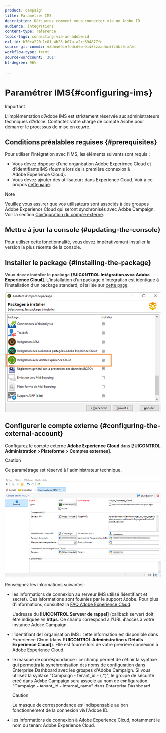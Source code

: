 ```yaml
---
product: campaign
title: Paramétrer IMS
description: Découvrez comment vous connecter via un Adobe ID
audience: integrations
content-type: reference
topic-tags: connecting-via-an-adobe-id
exl-id: b70ca220-1c81-4b23-b07a-a2cd694877fe
source-git-commit: 98d646919fedc66ee9145522ad0c5f15b25dbf2e
workflow-type: tm+mt
source-wordcount: '361'
ht-degree: 96%

---
```


# Paramétrer IMS{#configuring-ims}

>[!IMPORTANT]
>
>L’implémentation d’Adobe IMS est strictement réservée aux administrateurs techniques d’Adobe. Contactez votre chargé de compte Adobe pour démarrer le processus de mise en œuvre.

## Conditions préalables requises {#prerequisites}

Pour utiliser l&#39;intégration avec l&#39;IMS, les éléments suivants sont requis :

* Vous devez disposer d’une organisation Adobe Experience Cloud et d’identifiants IMS (fournis lors de la première connexion à Adobe Experience Cloud).
* Vous devez ajouter des utilisateurs dans Experience Cloud. Voir à ce propos [cette page](https://experienceleague.adobe.com/docs/core-services/interface/manage-users-and-products/admin-getting-started.html).

>[!NOTE]
>
>Veuillez vous assurer que vos utilisateurs sont associés à des groupes Adobe Experience Cloud qui seront synchronisés avec Adobe Campaign. Voir la section [Configuration du compte externe](#configuring-the-external-account).

## Mettre à jour la console {#updating-the-console}

Pour utiliser cette fonctionnalité, vous devez impérativement installer la version la plus récente de la console.

## Installer le package {#installing-the-package}

Vous devez installer le package **[!UICONTROL Intégration avec Adobe Experience Cloud]**. L’installation d’un package d’intégration est identique à l’installation d’un package standard, détaillée sur [cette page](../../installation/using/installing-campaign-standard-packages.md).

![](assets/ims_6.png)

## Configurer le compte externe {#configuring-the-external-account}

Configurez le compte externe **Adobe Experience Cloud** dans **[!UICONTROL Administration > Plateforme > Comptes externes]**.

>[!CAUTION]
>
>Ce paramétrage est réservé à l&#39;administrateur technique.

![](assets/ims_5.png)

Renseignez les informations suivantes :

* les informations de connexion au serveur IMS utilisé (identifiant et secret). Ces informations sont fournies par le support Adobe. Pour plus d&#39;informations, consultez la [FAQ Adobe Experience Cloud](https://experienceleague.adobe.com/docs/core-services/interface/manage-users-and-products/faq.html).

   L&#39;adresse du **[!UICONTROL Serveur de rappel]** (callback server) doit être indiquée en **https**. Ce champ correspond à l&#39;URL d&#39;accès à votre instance Adobe Campaign.

* l’identifiant de l’organisation IMS : cette information est disponible dans Experience Cloud (dans **[!UICONTROL Administration > Détails Experience Cloud]**). Elle est fournie lors de votre première connexion à Adobe Experience Cloud.
* le masque de correspondance : ce champ permet de définir la syntaxe qui permettra la synchronisation des noms de configuration dans Enterprise Dashboard avec les groupes d&#39;Adobe Campaign. Si vous utilisez la syntaxe &quot;Campaign - tenant_id - (.*)&quot;, le groupe de sécurité créé dans Adobe Campaign sera associé au nom de configuration &quot;Campaign - tenant_id - internal_name&quot; dans Enterprise Dashboard.

   >[!CAUTION]
   >
   >Le masque de correspondance est indispensable au bon fonctionnement de la connexion via l&#39;Adobe ID.

* les informations de connexion à Adobe Experience Cloud, notamment le nom du tenant Adobe Experience Cloud.
